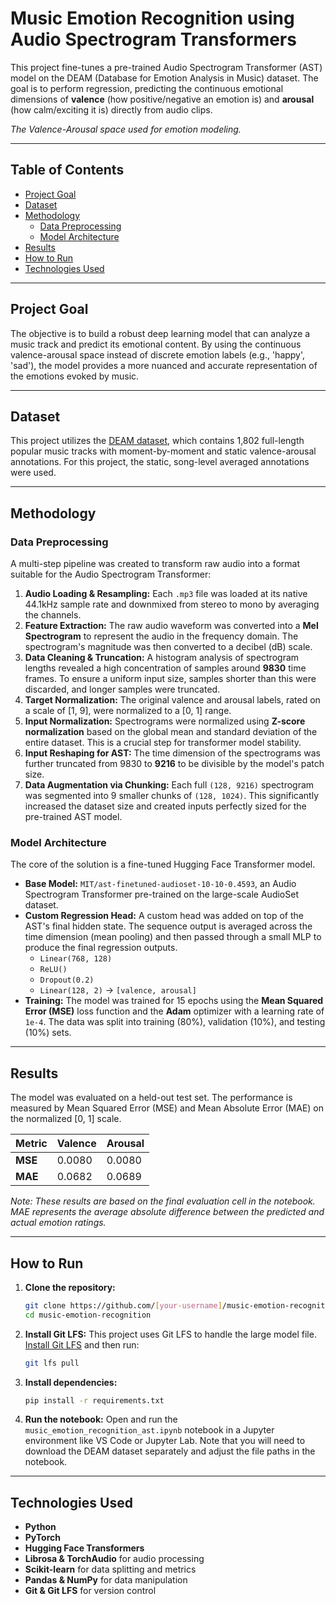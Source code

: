 # Music Emotion Recognition using Audio Spectrogram Transformers

This project fine-tunes a pre-trained Audio Spectrogram Transformer (AST) model on the DEAM (Database for Emotion Analysis in Music) dataset. The goal is to perform regression, predicting the continuous emotional dimensions of **valence** (how positive/negative an emotion is) and **arousal** (how calm/exciting it is) directly from audio clips.


*The Valence-Arousal space used for emotion modeling.*

---

## Table of Contents
- [Project Goal](#project-goal)
- [Dataset](#dataset)
- [Methodology](#methodology)
  - [Data Preprocessing](#data-preprocessing)
  - [Model Architecture](#model-architecture)
- [Results](#results)
- [How to Run](#how-to-run)
- [Technologies Used](#technologies-used)

---

## Project Goal
The objective is to build a robust deep learning model that can analyze a music track and predict its emotional content. By using the continuous valence-arousal space instead of discrete emotion labels (e.g., 'happy', 'sad'), the model provides a more nuanced and accurate representation of the emotions evoked by music.

---

## Dataset
This project utilizes the [DEAM dataset](https://www.upf.edu/web/mtg/deam), which contains 1,802 full-length popular music tracks with moment-by-moment and static valence-arousal annotations. For this project, the static, song-level averaged annotations were used.

---

## Methodology

### Data Preprocessing
A multi-step pipeline was created to transform raw audio into a format suitable for the Audio Spectrogram Transformer:

1.  **Audio Loading & Resampling:** Each `.mp3` file was loaded at its native 44.1kHz sample rate and downmixed from stereo to mono by averaging the channels.
2.  **Feature Extraction:** The raw audio waveform was converted into a **Mel Spectrogram** to represent the audio in the frequency domain. The spectrogram's magnitude was then converted to a decibel (dB) scale.
3.  **Data Cleaning & Truncation:** A histogram analysis of spectrogram lengths revealed a high concentration of samples around **9830** time frames. To ensure a uniform input size, samples shorter than this were discarded, and longer samples were truncated.
4.  **Target Normalization:** The original valence and arousal labels, rated on a scale of [1, 9], were normalized to a [0, 1] range.
5.  **Input Normalization:** Spectrograms were normalized using **Z-score normalization** based on the global mean and standard deviation of the entire dataset. This is a crucial step for transformer model stability.
6.  **Input Reshaping for AST:** The time dimension of the spectrograms was further truncated from 9830 to **9216** to be divisible by the model's patch size.
7.  **Data Augmentation via Chunking:** Each full `(128, 9216)` spectrogram was segmented into 9 smaller chunks of `(128, 1024)`. This significantly increased the dataset size and created inputs perfectly sized for the pre-trained AST model.

### Model Architecture
The core of the solution is a fine-tuned Hugging Face Transformer model.

- **Base Model:** `MIT/ast-finetuned-audioset-10-10-0.4593`, an Audio Spectrogram Transformer pre-trained on the large-scale AudioSet dataset.
- **Custom Regression Head:** A custom head was added on top of the AST's final hidden state. The sequence output is averaged across the time dimension (mean pooling) and then passed through a small MLP to produce the final regression outputs.
    - `Linear(768, 128)`
    - `ReLU()`
    - `Dropout(0.2)`
    - `Linear(128, 2)` -> `[valence, arousal]`
- **Training:** The model was trained for 15 epochs using the **Mean Squared Error (MSE)** loss function and the **Adam** optimizer with a learning rate of `1e-4`. The data was split into training (80%), validation (10%), and testing (10%) sets.

---

## Results
The model was evaluated on a held-out test set. The performance is measured by Mean Squared Error (MSE) and Mean Absolute Error (MAE) on the normalized [0, 1] scale.

| Metric      | Valence | Arousal |
|-------------|---------|---------|
| **MSE**     | 0.0080  | 0.0080  |
| **MAE**     | 0.0682  | 0.0689  |

*Note: These results are based on the final evaluation cell in the notebook. MAE represents the average absolute difference between the predicted and actual emotion ratings.*

---

## How to Run
1.  **Clone the repository:**
    ```bash
    git clone https://github.com/[your-username]/music-emotion-recognition.git
    cd music-emotion-recognition
    ```

2.  **Install Git LFS:**
    This project uses Git LFS to handle the large model file. [Install Git LFS](https://git-lfs.com/) and then run:
    ```bash
    git lfs pull
    ```

3.  **Install dependencies:**
    ```bash
    pip install -r requirements.txt
    ```

4.  **Run the notebook:**
    Open and run the `music_emotion_recognition_ast.ipynb` notebook in a Jupyter environment like VS Code or Jupyter Lab. Note that you will need to download the DEAM dataset separately and adjust the file paths in the notebook.

---

## Technologies Used
- **Python**
- **PyTorch**
- **Hugging Face Transformers**
- **Librosa & TorchAudio** for audio processing
- **Scikit-learn** for data splitting and metrics
- **Pandas & NumPy** for data manipulation
- **Git & Git LFS** for version control
